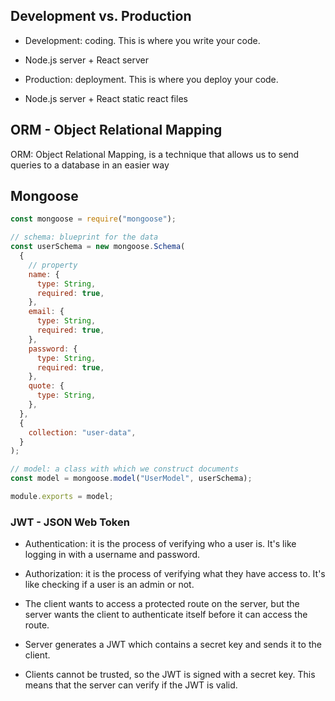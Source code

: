 ## Development vs. Production

- Development: coding. This is where you write your code.
- Node.js server + React server

- Production: deployment. This is where you deploy your code.
- Node.js server + React static react files

## ORM - Object Relational Mapping

ORM: Object Relational Mapping, is a technique that allows us to send queries to a database in an easier way

## Mongoose

```js
const mongoose = require("mongoose");

// schema: blueprint for the data
const userSchema = new mongoose.Schema(
  {
    // property
    name: {
      type: String,
      required: true,
    },
    email: {
      type: String,
      required: true,
    },
    password: {
      type: String,
      required: true,
    },
    quote: {
      type: String,
    },
  },
  {
    collection: "user-data",
  }
);

// model: a class with which we construct documents
const model = mongoose.model("UserModel", userSchema);

module.exports = model;
```

### JWT - JSON Web Token

- Authentication: it is the process of verifying who a user is. It's like logging in with a username and password.

- Authorization: it is the process of verifying what they have access to. It's like checking if a user is an admin or not.

- The client wants to access a protected route on the server, but the server wants the client to authenticate itself before it can access the route.

- Server generates a JWT which contains a secret key and sends it to the client.

- Clients cannot be trusted, so the JWT is signed with a secret key. This means that the server can verify if the JWT is valid.
